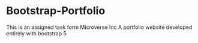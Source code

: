 # Bootstrap-Portfolio

This is an assigned task form Microverse Inc
A portfolio website developed entirely with bootstrap 5
